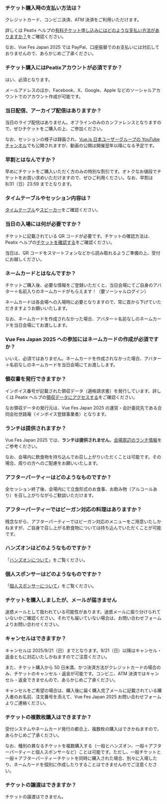 ### チケット購入時の支払い方法は？

クレジットカード、コンビニ決済、ATM 決済をご利用いただけます。

詳しくは Peatix ヘルプの[有料チケット申し込みにはどのような支払い方法がありますか？](https://help-attendee.peatix.com/ja-JP/support/solutions/articles/44001821736-%E6%9C%89%E6%96%99%E3%83%81%E3%82%B1%E3%83%83%E3%83%88%E7%94%B3%E3%81%97%E8%BE%BC%E3%81%BF%E3%81%AB%E3%81%AF%E3%81%A9%E3%81%AE%E3%82%88%E3%81%86%E3%81%AA%E6%94%AF%E6%89%95%E3%81%84%E6%96%B9%E6%B3%95%E3%81%8C%E3%81%82%E3%82%8A%E3%81%BE%E3%81%99%E3%81%8B-)をご確認ください。

なお、Vue Fes Japan 2025 では PayPal、口座振替でのお支払いには対応しておりませんので、あらかじめご了承ください。

### チケット購入にはPeatixアカウントが必須ですか？

はい、必須となります。

メールアドレスのほか、Facebook、X、Google、Apple などのソーシャルアカウントでのアカウント作成が可能です。

### 当日配信、アーカイブ配信はありますか？

当日のライブ配信はありません。オフラインのみのカンファレンスとなりますので、ぜひチケットをご購入の上、ご参加ください。

なお、セッションの様子は録画され、[Vue.js 日本ユーザーグループの YouTube チャンネル](https://www.youtube.com/channel/UC6KPwA1kZJtQYdlh8_2hxCA)でも公開されますが、動画の公開は開催翌年以降になる予定です。

### 早割とはなんですか？

早めにチケットをご購入いただく方のみの特別な割引です。オトクなお値段でチケットをお買い求めいただけますので、ぜひご利用ください。なお、早割は 8/31（日）23:59 までとなります。

### タイムテーブルやセッション内容は？

[タイムテーブル](/2025/timetable)や[スピーカー](/2025/speaker)をご確認ください。

### 当日の入場には何が必要ですか？

チケットに記載されている QR コードが必要です。チケットの確認方法は、Peatix ヘルプの[チケットを確認する](https://help-attendee.peatix.com/ja-JP/support/solutions/articles/44001821775)をご確認ください。

当日は、QR コードをスマートフォンなどから読み取れるようご準備の上、受付にお越しください。

### ネームカードとはなんですか？

チケットご購入後、必要な情報をご登録いただくと、当日会場にてご自身のアバター＋名前入りのネームカードがもらえます！（要ソーシャルログイン）

ネームカードは各会場への入場時に必要となりますので、常に首から下げていただきますようお願いいたします。

なお、ネームカードを作成されなかった場合、アバター＋名前なしのネームカードを当日会場にてお渡しします。

### Vue Fes Japan 2025 への参加にはネームカードの作成が必須ですか？

いいえ、必須ではありません。ネームカードを作成されなかった場合、アバター＋名前なしのネームカードを当日会場にてお渡しします。

### 領収書を発行できますか？

インボイス番号が記載された領収データ（適格請求書）を発行しています。詳しくは Peatix ヘルプの[領収データにアクセスする](https://help-attendee.peatix.com/ja-JP/support/solutions/articles/44001821741-%E9%A0%98%E5%8F%8E%E3%83%87%E3%83%BC%E3%82%BF%E3%81%AB%E3%82%A2%E3%82%AF%E3%82%BB%E3%82%B9%E3%81%99%E3%82%8B)をご確認ください。

なお領収データの発行元は、Vue Fes Japan 2025 の運営・会計委託先である合同会社世路庵（インボイス登録事業者）となります。

### ランチは提供されますか？

Vue Fes Japan 2025 では、**ランチは提供されません**。[会場周辺のランチ情報](https://esa-pages.io/p/sharing/6906/posts/1614/52f6a682402e5d1e4a51.html)をご参考ください。

なお、会場内に飲食物を持ち込んでお召し上がりいただくことは可能です。その場合、周りの方へのご配慮をお願いいたします。

### アフターパーティーはどのようなものですか？

全セッション終了後、会場内にて立食形式のお食事、お飲み物（アルコールあり）を召し上がりながらご歓談いただけます。

### アフターパーティーではビーガン対応の料理はありますか？

残念ながら、アフターパーティーではビーガン対応のメニューをご用意いたしかねますが、ご自身で召し上がる飲食物については持ち込んでいただくことが可能です。

### ハンズオンはどのようなものですか？

「[ハンズオンについて](#hands-on)」をご覧ください。

### 個人スポンサーはどのようなものですか？

「[個人スポンサーについて](#individual-sponsor)」をご覧ください。

### チケットを購入しましたが、メールが届きません

迷惑メールとして扱われている可能性があります。迷惑メールに振り分けられていないかご確認ください。それでも届いていない場合は、お問い合わせフォームよりお問い合わせください。

### キャンセルはできますか？

キャンセルは 2025/9/21（日）までとなります。9/21（日）以降はキャンセル・返金ともに対応いたしかねますのでご注意ください。

また、チケット購入から 50 日未満、かつ決済方法がクレジットカードの場合のみ、チケットのキャンセル・返金が可能です。コンビニ、ATM 決済ではキャンセル・返金できませんので、あらかじめご了承ください。

キャンセルをご希望の場合は、購入後に届く購入完了メールに記載されている購入者のお名前、注文番号を添えて、Vue Fes Japan 2025 お問い合わせフォームよりご連絡ください。

### チケットの複数枚購入はできますか？

受付システムやネームカード発行の都合上、複数枚の購入はできかねますので、あらかじめご了承ください。

なお、種別の異なるチケットを複数購入する（一般とハンズオン、一般＋アフターパーティーと個人スポンサーなど）ことは可能です。ただし、一般チケットと一般＋アフターパーティーチケットを同時に購入された場合、別々に入場したり、ネームカードを個別に作成したりすることはできませんのでご注意ください。

### チケットの譲渡はできますか？

チケットの譲渡はできません。
